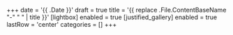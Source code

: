 +++
date = '{{ .Date }}'
draft = true
title = '{{ replace .File.ContentBaseName "-" " " | title }}'
[lightbox]
  enabled = true
[justified_gallery]
  enabled = true
  lastRow = 'center'
categories = []
+++

